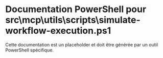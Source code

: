 # Documentation PowerShell pour src\mcp\utils\scripts\simulate-workflow-execution.ps1

Cette documentation est un placeholder et doit être générée par un outil PowerShell spécifique.
